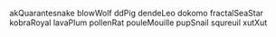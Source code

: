 akQuarantesnake
blowWolf
ddPig
dendeLeo
dokomo
fractalSeaStar
kobraRoyal
lavaPlum
pollenRat
pouleMouille
pupSnail
squreuil
xutXut
